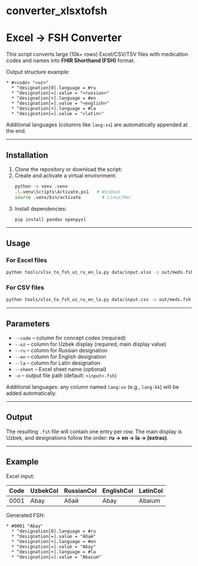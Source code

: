 # converter_xlsxtofsh

Excel → FSH Converter
======================

This script converts large (10k+ rows) Excel/CSV/TSV files with medication codes and names into **FHIR Shorthand (FSH)** format.

Output structure example:

```
* #<code> "<uz>"
  * ^designation[0].language = #ru
  * ^designation[=].value = "<russian>"
  * ^designation[+].language = #en
  * ^designation[=].value = "<english>"
  * ^designation[+].language = #la
  * ^designation[=].value = "<latin>"
```

Additional languages (columns like `lang:xx`) are automatically appended at the end.

---

Installation
------------

1. Clone the repository or download the script:
2. Create and activate a virtual environment:
   ```bash
   python -m venv .venv
   .\.venv\Scripts\Activate.ps1   # Windows
   source .venv/bin/activate        # Linux/Mac
   ```
3. Install dependencies:
   ```bash
   pip install pandas openpyxl
   ```

---

Usage
-----

### For Excel files
```bash
python tools/xlsx_to_fsh_uz_ru_en_la.py data/input.xlsx -o out/meds.fsh --sheet Sheet1 --code CodeCol --uz UzbekCol --ru RussianCol --en EnglishCol --la LatinCol
```

### For CSV files
```bash
python tools/xlsx_to_fsh_uz_ru_en_la.py data/input.csv -o out/meds.fsh --code code --uz uz --ru ru --en en --la la
```

---

Parameters
----------

- `--code` – column for concept codes (required)  
- `--uz` – column for Uzbek display (required, main display value)  
- `--ru` – column for Russian designation  
- `--en` – column for English designation  
- `--la` – column for Latin designation  
- `--sheet` – Excel sheet name (optional)  
- `-o` – output file path (default: `<input>.fsh`)  

Additional languages: any column named `lang:xx` (e.g., `lang:kk`) will be added automatically.

---

Output
------

The resulting `.fsh` file will contain one entry per row. The main display is Uzbek, and designations follow the order: **ru → en → la → (extras)**.

---

Example
-------

Excel input:

| Code | UzbekCol | RussianCol | EnglishCol | LatinCol |
|------|----------|------------|------------|----------|
| 0001 | Abay     | Абай       | Abay       | Abaium   |

Generated FSH:

```
* #0001 "Abay"
  * ^designation[0].language = #ru
  * ^designation[=].value = "Абай"
  * ^designation[+].language = #en
  * ^designation[=].value = "Abay"
  * ^designation[+].language = #la
  * ^designation[=].value = "Abaium"
